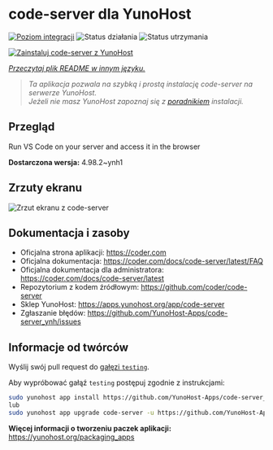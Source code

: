 <!--
To README zostało automatycznie wygenerowane przez <https://github.com/YunoHost/apps/tree/master/tools/readme_generator>
Nie powinno być ono edytowane ręcznie.
-->

# code-server dla YunoHost

[![Poziom integracji](https://apps.yunohost.org/badge/integration/code-server)](https://ci-apps.yunohost.org/ci/apps/code-server/)
![Status działania](https://apps.yunohost.org/badge/state/code-server)
![Status utrzymania](https://apps.yunohost.org/badge/maintained/code-server)

[![Zainstaluj code-server z YunoHost](https://install-app.yunohost.org/install-with-yunohost.svg)](https://install-app.yunohost.org/?app=code-server)

*[Przeczytaj plik README w innym języku.](./ALL_README.md)*

> *Ta aplikacja pozwala na szybką i prostą instalację code-server na serwerze YunoHost.*  
> *Jeżeli nie masz YunoHost zapoznaj się z [poradnikiem](https://yunohost.org/install) instalacji.*

## Przegląd

Run VS Code on your server and access it in the browser


**Dostarczona wersja:** 4.98.2~ynh1

## Zrzuty ekranu

![Zrzut ekranu z code-server](./doc/screenshots/screenshot.png)

## Dokumentacja i zasoby

- Oficjalna strona aplikacji: <https://coder.com>
- Oficjalna dokumentacja: <https://coder.com/docs/code-server/latest/FAQ>
- Oficjalna dokumentacja dla administratora: <https://coder.com/docs/code-server/latest>
- Repozytorium z kodem źródłowym: <https://github.com/coder/code-server>
- Sklep YunoHost: <https://apps.yunohost.org/app/code-server>
- Zgłaszanie błędów: <https://github.com/YunoHost-Apps/code-server_ynh/issues>

## Informacje od twórców

Wyślij swój pull request do [gałęzi `testing`](https://github.com/YunoHost-Apps/code-server_ynh/tree/testing).

Aby wypróbować gałąź `testing` postępuj zgodnie z instrukcjami:

```bash
sudo yunohost app install https://github.com/YunoHost-Apps/code-server_ynh/tree/testing --debug
lub
sudo yunohost app upgrade code-server -u https://github.com/YunoHost-Apps/code-server_ynh/tree/testing --debug
```

**Więcej informacji o tworzeniu paczek aplikacji:** <https://yunohost.org/packaging_apps>
